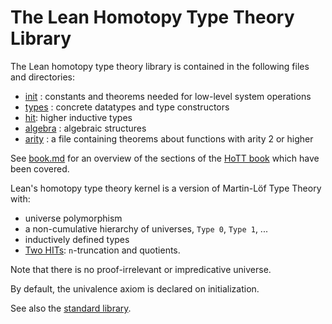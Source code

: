 The Lean Homotopy Type Theory Library
=====================================

The Lean homotopy type theory library is contained in the following
files and directories:

* [init](init/init.md) : constants and theorems needed for low-level system operations
* [types](types/types.md) : concrete datatypes and type constructors
* [hit](hit/hit.md): higher inductive types
* [algebra](algebra/algebra.md) : algebraic structures
* [arity](arity.hlean) : a file containing theorems about functions with arity 2 or higher

See [book.md](book.md) for an overview of the sections of the [HoTT book](http://homotopytypetheory.org/book/) which have been covered.

Lean's homotopy type theory kernel is a version of Martin-Löf Type Theory with:

* universe polymorphism
* a non-cumulative hierarchy of universes, `Type 0`, `Type 1`, ...
* inductively defined types
* [Two HITs](init/hit.hlean): `n`-truncation and quotients.

Note that there is no proof-irrelevant or impredicative universe.

By default, the univalence axiom is declared on initialization.

See also the [standard library](../library/library.md).
